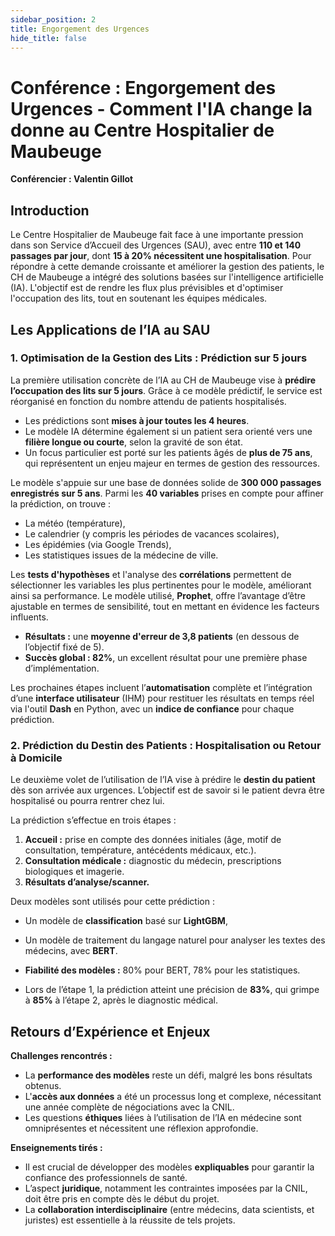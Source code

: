 ```yaml
---
sidebar_position: 2
title: Engorgement des Urgences
hide_title: false
---
```


# Conférence : Engorgement des Urgences - Comment l'IA change la donne au Centre Hospitalier de Maubeuge
**Conférencier : Valentin Gillot**

## Introduction

Le Centre Hospitalier de Maubeuge fait face à une importante pression dans son Service d’Accueil des Urgences (SAU), avec entre **110 et 140 passages par jour**, dont **15 à 20% nécessitent une hospitalisation**. Pour répondre à cette demande croissante et améliorer la gestion des patients, le CH de Maubeuge a intégré des solutions basées sur l'intelligence artificielle (IA). L'objectif est de rendre les flux plus prévisibles et d'optimiser l'occupation des lits, tout en soutenant les équipes médicales.

## Les Applications de l’IA au SAU

### 1. **Optimisation de la Gestion des Lits : Prédiction sur 5 jours**

La première utilisation concrète de l’IA au CH de Maubeuge vise à **prédire l’occupation des lits sur 5 jours**. Grâce à ce modèle prédictif, le service est réorganisé en fonction du nombre attendu de patients hospitalisés. 

- Les prédictions sont **mises à jour toutes les 4 heures**.
- Le modèle IA détermine également si un patient sera orienté vers une **filière longue ou courte**, selon la gravité de son état.
- Un focus particulier est porté sur les patients âgés de **plus de 75 ans**, qui représentent un enjeu majeur en termes de gestion des ressources.

Le modèle s'appuie sur une base de données solide de **300 000 passages enregistrés sur 5 ans**. Parmi les **40 variables** prises en compte pour affiner la prédiction, on trouve :
- La météo (température),
- Le calendrier (y compris les périodes de vacances scolaires),
- Les épidémies (via Google Trends),
- Les statistiques issues de la médecine de ville.

Les **tests d'hypothèses** et l'analyse des **corrélations** permettent de sélectionner les variables les plus pertinentes pour le modèle, améliorant ainsi sa performance. Le modèle utilisé, **Prophet**, offre l’avantage d’être ajustable en termes de sensibilité, tout en mettant en évidence les facteurs influents. 

- **Résultats :** une **moyenne d'erreur de 3,8 patients** (en dessous de l’objectif fixé de 5).
- **Succès global : 82%**, un excellent résultat pour une première phase d’implémentation.

Les prochaines étapes incluent l’**automatisation** complète et l’intégration d’une **interface utilisateur** (IHM) pour restituer les résultats en temps réel via l'outil **Dash** en Python, avec un **indice de confiance** pour chaque prédiction.

### 2. **Prédiction du Destin des Patients : Hospitalisation ou Retour à Domicile**

Le deuxième volet de l’utilisation de l’IA vise à prédire le **destin du patient** dès son arrivée aux urgences. L’objectif est de savoir si le patient devra être hospitalisé ou pourra rentrer chez lui.

La prédiction s’effectue en trois étapes :
1. **Accueil :** prise en compte des données initiales (âge, motif de consultation, température, antécédents médicaux, etc.).
2. **Consultation médicale :** diagnostic du médecin, prescriptions biologiques et imagerie.
3. **Résultats d’analyse/scanner.**

Deux modèles sont utilisés pour cette prédiction :
- Un modèle de **classification** basé sur **LightGBM**,
- Un modèle de traitement du langage naturel pour analyser les textes des médecins, avec **BERT**.

- **Fiabilité des modèles :** 80% pour BERT, 78% pour les statistiques.
- Lors de l’étape 1, la prédiction atteint une précision de **83%**, qui grimpe à **85%** à l’étape 2, après le diagnostic médical.

## Retours d’Expérience et Enjeux

**Challenges rencontrés :**
- La **performance des modèles** reste un défi, malgré les bons résultats obtenus.
- L'**accès aux données** a été un processus long et complexe, nécessitant une année complète de négociations avec la CNIL.
- Les questions **éthiques** liées à l’utilisation de l’IA en médecine sont omniprésentes et nécessitent une réflexion approfondie.

**Enseignements tirés :**
- Il est crucial de développer des modèles **expliquables** pour garantir la confiance des professionnels de santé.
- L’aspect **juridique**, notamment les contraintes imposées par la CNIL, doit être pris en compte dès le début du projet.
- La **collaboration interdisciplinaire** (entre médecins, data scientists, et juristes) est essentielle à la réussite de tels projets.